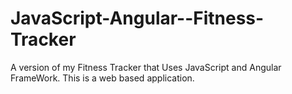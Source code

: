 # JavaScript-Angular--Fitness-Tracker
A version of my Fitness Tracker that Uses JavaScript and Angular FrameWork. This is a web based application. 

